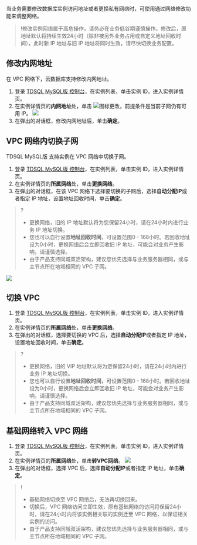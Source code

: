 
当业务需要修改数据库实例访问地址或者更换私有网络时，可使用通过网络修改功能来调整网络。

>!修改实例网络属于高危操作，请务必在业务低谷期谨慎操作。修改后，原地址默认将持续生效24小时（除非被另外业务占用或自定义地址回收时间），此时新 IP 地址与旧 IP 地址将同时生效，请尽快切换业务配置。

## 修改内网地址
在 VPC 网络下，云数据库支持修改内网地址。
1. 登录 [TDSQL MySQL版 控制台](https://console.cloud.tencent.com/tdsqld)，在实例列表，单击实例 ID，进入实例详情页。
2. 在实例详情页的**内网地址**处，单击 <img src="https://main.qcloudimg.com/raw/071659c8118f8c9b94d4ab90cebbd955.png"  style="margin:0;">图标更改，前提条件是当前子网仍有可用 IP。
![](https://qcloudimg.tencent-cloud.cn/raw/aa6e80314a4dd51449625541fb67c4ae.png)
3. 在弹出的对话框，修改内网地址后，单击**确定**。

## VPC 网络内切换子网
TDSQL MySQL版 支持实例在 VPC 网络中切换子网。
1. 登录 [TDSQL MySQL版 控制台](https://console.cloud.tencent.com/tdsqld)，在实例列表，单击实例 ID，进入实例详情页。
2. 在实例详情页的**所属网络**处，单击**更换网络**。
3. 在弹出的对话框，在该 VPC 网络下选择要切换的子网后，选择**自动分配IP**或者指定 IP 地址，设置地址回收时间，单击**确定**。
>?
>- 更换网络，旧的 IP 地址默认将为您保留24小时，请在24小时内进行业务 IP 地址切换。
>- 您也可以自行设置**地址回收时间**，可设置范围0 - 168小时。若回收地址设为0小时，更换网络后会立即回收旧 IP 地址，可能会对业务产生影响，请谨慎选择。
>- 由于产品支持同城双活架构，建议您优先选择与业务服务器相同，或与主节点所在地域相同的 VPC 子网。
>
![](https://qcloudimg.tencent-cloud.cn/raw/d89e26620b8f3074a53c60b4823daba2.png)

## 切换 VPC
1. 登录 [TDSQL MySQL版 控制台](https://console.cloud.tencent.com/tdsqld)，在实例列表，单击实例 ID，进入实例详情页。
2. 在实例详情页的**所属网络**处，单击**更换网络**。
3. 在弹出的对话框，选择要切换的 VPC 后，选择**自动分配IP**或者指定 IP 地址，设置地址回收时间，单击**确定**。
>?
>- 更换网络，旧的 VIP 地址默认将为您保留24小时，请在24小时内进行业务 IP 地址切换。
>- 您也可以自行设置**地址回收时间**，可设置范围0 - 168小时。若回收地址设为0小时，更换网络后会立即回收旧 IP 地址，可能会对业务产生影响，请谨慎选择。
>- 由于产品支持同城双活架构，建议您优先选择与业务服务器相同，或与主节点所在地域相同的 VPC 子网。
>

## 基础网络转入 VPC 网络
1. 登录 [TDSQL MySQL版 控制台](https://console.cloud.tencent.com/tdsqld)，在实例列表，单击实例 ID，进入实例详情页。
2. 在实例详情页的**所属网络**处，单击**转VPC网络**。
![](https://main.qcloudimg.com/raw/a089cba93d46fffc1e9b4a8ff6466cfd.png)
3. 在弹出的对话框，选择 VPC 后，选择**自动分配IP**或者指定 IP 地址，单击**确定**。
>!
>- 基础网络切换至 VPC 网络后，无法再切换回来。
>- 切换后，VPC 网络访问立即生效，原有基础网络的访问将保留24小时，请在24小时内将该实例相关联的实例迁至 VPC 网络，以保证相关实例的访问。
>- 由于产品支持同城双活架构，建议您优先选择与业务服务器相同，或与主节点所在地域相同的 VPC 子网。
>

